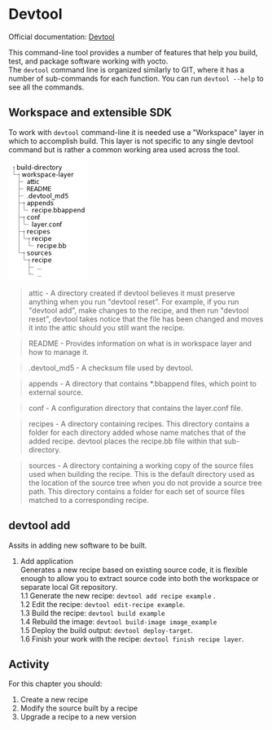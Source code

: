 # Devtool 
Official documentation: [Devtool](https://docs.yoctoproject.org/sdk-manual/extensible.html)  

This command-line tool provides a number of features that help you build, test, and package software working with yocto.  
The ```devtool``` command line is organized similarly to GIT, where it has a number of sub-commands for each function. 
You can run ```devtool --help``` to see all the commands.
## Workspace and extensible SDK
To work with ```devtool``` command-line it is needed use a "Workspace" layer in which to accomplish build. This layer is not specific to any single devtool command but is rather a common working area used across the tool.

![Workspace_devtool](./pictures/workspace_devtool.png)

> attic - A directory created if devtool believes it must preserve
        anything when you run "devtool reset".  For example, if you
        run "devtool add", make changes to the recipe, and then
        run "devtool reset", devtool takes notice that the file has
        been changed and moves it into the attic should you still
        want the recipe.

> README - Provides information on what is in workspace layer and how to
         manage it.

> .devtool_md5 - A checksum file used by devtool.

> appends - A directory that contains *.bbappend files, which point to
          external source.

> conf - A configuration directory that contains the layer.conf file.

> recipes - A directory containing recipes.  This directory contains a
          folder for each directory added whose name matches that of the
          added recipe.  devtool places the recipe.bb file
          within that sub-directory.

> sources - A directory containing a working copy of the source files used
          when building the recipe.  This is the default directory used
          as the location of the source tree when you do not provide a
          source tree path.  This directory contains a folder for each
          set of source files matched to a corresponding recipe.
## devtool add  
Assits in adding new software to be built.  
1. Add application  
Generates a new recipe based on existing source code, it is flexible enough to allow you to extract source code into both the workspace or separate local Git repository.  
1.1 Generate the new recipe: ```devtool add recipe example``` .  
1.2 Edit the recipe: ```devtool edit-recipe example```.  
1.3 Build the recipe: ```devtool build example```  
1.4 Rebuild the image: ```devtool build-image image_example```  
1.5 Deploy the build output: ```devtool deploy-target```.  
1.6 Finish your work with the recipe: ```devtool finish recipe layer```.  


## Activity
For this chapter you should:
1. Create a new recipe
2. Modify the source built by a recipe
3. Upgrade a recipe to a new version



